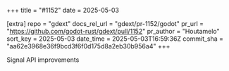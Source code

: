 +++
title = "#1152"
date = 2025-05-03

[extra]
repo = "gdext"
docs_rel_url = "gdext/pr-1152/godot"
pr_url = "https://github.com/godot-rust/gdext/pull/1152"
pr_author = "Houtamelo"
sort_key = 2025-05-03
date_time = 2025-05-03T16:59:36Z
commit_sha = "aa62e3968e36f9bcd3f6f0d175d8a2eb30b956a4"
+++

Signal API improvements
